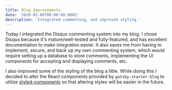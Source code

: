 ```yaml
---
title: Blog Improvements
date: '2020-01-08T00:00:00.000Z'
description: 'Integrated commenting, and improved styling.'
---
```


Today I integrated the Disqus commenting system into my blog. I chose Disqus because it's mature/well-tested and fully-featured, and has excellent documentation to make integration easier. It also saves me from having to implement, secure, and back up my own commenting system, which would require setting up a database to store comments, implementing the UI components for accepting and displaying comments, etc.

I also improved some of the styling of the blog a little. While doing this I decided to alter the React components provided by `gatsby-starter-blog` to utilize [styled-components](https://www.styled-components.com/) so that altering styles will be easier in the future.
